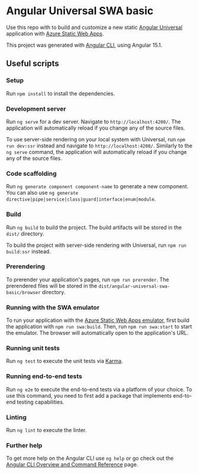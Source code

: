 # Angular Universal SWA basic

Use this repo with to build and customize a new static [Angular Universal](https://angular.io/guide/universal) application with [Azure Static Web Apps](https://docs.microsoft.com/azure/static-web-apps/overview).

This project was generated with [Angular CLI](https://github.com/angular/angular-cli), using Angular 15.1.

## Useful scripts

### Setup

Run `npm install` to install the dependencies.

### Development server

Run `ng serve` for a dev server. Navigate to `http://localhost:4200/`. The application will automatically reload if you change any of the source files.

To use server-side rendering on your local system with Universal, run `npm run dev:ssr` instead and navigate to `http://localhost:4200/`. Similarly to the `ng serve` command, the application will automatically reload if you change any of the source files.

### Code scaffolding

Run `ng generate component component-name` to generate a new component. You can also use `ng generate directive|pipe|service|class|guard|interface|enum|module`.

### Build

Run `ng build` to build the project. The build artifacts will be stored in the `dist/` directory.

To build the project with server-side rendering with Universal, run `npm run build:ssr` instead.

### Prerendering

To prerender your application's pages, run `npm run prerender`. The prerendered files will be stored in the `dist/angular-universal-swa-basic/browser` directory.

### Running with the SWA emulator

To run your application with the [Azure Static Web Apps emulator](https://docs.microsoft.com/azure/static-web-apps/local-development), first build the application with `npm run swa:build`. Then, run `npm run swa:start` to start the emulator. The browser will automatically open to the application's URL.

### Running unit tests

Run `ng test` to execute the unit tests via [Karma](https://karma-runner.github.io).

### Running end-to-end tests

Run `ng e2e` to execute the end-to-end tests via a platform of your choice. To use this command, you need to first add a package that implements end-to-end testing capabilities.

### Linting

Run `ng lint` to execute the linter.

### Further help

To get more help on the Angular CLI use `ng help` or go check out the [Angular CLI Overview and Command Reference](https://angular.io/cli) page.
